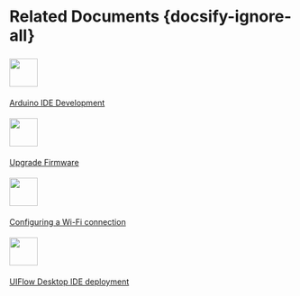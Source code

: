# Related Documents {docsify-ignore-all}



<!-- - [Arduino IDE Development](en/related_documents/Arduino_IDE)

- [Upgrade Firmware](en/related_documents/M5Burner)

- [Configuring a Wi-Fi connection](en/related_documents/how_to_connect_wifi_using_core)

- [UIFlow Desktop IDE deployment](en/related_documents/UIFlow_Desktop_IDE) -->



<div class="container mt-3">
  <div class="media border p-3">
    <img src="assets/img/related_documents/Page_logo/Arduino.jpg" class="mr-3 mt-3 rounded-circle" style="width:50px; margin-top:5px!important">
    <div class="media-body">
      <a href="#en/related_documents/Arduino_IDE"><p style="margin-top:20px">Arduino IDE Development</p></a>
    </div>
  </div>
</div>



<div class="container mt-3">
  <div class="media border p-3">
    <img src="assets/logo.png" class="mr-3 mt-3" style="width:50px; margin-top:5px!important">
    <div class="media-body">
      <a href="#en/related_documents/M5Burner"><p style="margin-top:20px">Upgrade Firmware</p></a>
    </div>
  </div>
</div>

<div class="container mt-3">
  <div class="media border p-3">
    <img src="assets/img/related_documents/Page_logo/Setting_WiFi.png" class="mr-3 mt-3 rounded-circle" style="width:50px; margin-top:5px!important">
    <div class="media-body">
      <a href="#en/related_documents/Setting_WIFI.md"><p style="margin-top:20px">Configuring a Wi-Fi connection</p></a>
    </div> 
  </div>
</div>



<div class="container mt-3">
  <div class="media border p-3">
    <img src="assets/img/related_documents/Page_logo/UIFlow-Desktop-IDE.png" class="mr-3 mt-3 " style="width:50px; margin-top:5px!important">
    <div class="media-body">
      <a href="#en/related_documents/UIFlow_Desktop_IDE"><p style="margin-top:20px">UIFlow Desktop IDE deployment</p></a>
    </div>
  </div>
</div>
